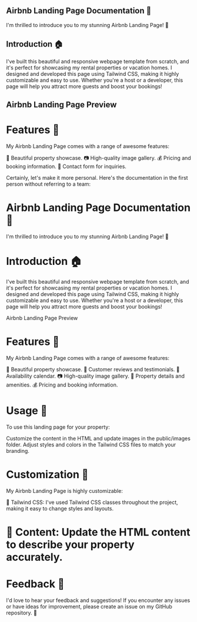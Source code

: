 ## Airbnb Landing Page Documentation 🏡

I'm thrilled to introduce you to my stunning Airbnb Landing Page! 🌟

## Introduction 🏠

I've built this beautiful and responsive webpage template from scratch, and it's perfect for showcasing my rental properties or vacation homes. I designed and developed this page using Tailwind CSS, making it highly customizable and easy to use. Whether you're a host or a developer, this page will help you attract more guests and boost your bookings!

## Airbnb Landing Page Preview

# Features 🌟

My Airbnb Landing Page comes with a range of awesome features:

🏡 Beautiful property showcase.
📷 High-quality image gallery.
💰 Pricing and booking information.
💌 Contact form for inquiries.

Certainly, let's make it more personal. Here's the documentation in the first person without referring to a team:

# Airbnb Landing Page Documentation 🏡

I'm thrilled to introduce you to my stunning Airbnb Landing Page! 🌟

# Introduction 🏠

I've built this beautiful and responsive webpage template from scratch, and it's perfect for showcasing my rental properties or vacation homes. I designed and developed this page using Tailwind CSS, making it highly customizable and easy to use. Whether you're a host or a developer, this page will help you attract more guests and boost your bookings!

Airbnb Landing Page Preview

# Features 🌟

My Airbnb Landing Page comes with a range of awesome features:

🏡 Beautiful property showcase.
💬 Customer reviews and testimonials.
📅 Availability calendar.
📷 High-quality image gallery.
🏢 Property details and amenities.
💰 Pricing and booking information.

# Usage 🧳

To use this landing page for your property:

Customize the content in the HTML and update images in the public/images folder.
Adjust styles and colors in the Tailwind CSS files to match your branding.

# Customization 🎨

My Airbnb Landing Page is highly customizable:

🎉 Tailwind CSS: I've used Tailwind CSS classes throughout the project, making it easy to change styles and layouts.

# 📝 Content: Update the HTML content to describe your property accurately.

# Feedback 📣

I'd love to hear your feedback and suggestions! If you encounter any issues or have ideas for improvement, please create an issue on my GitHub repository. 🚀
